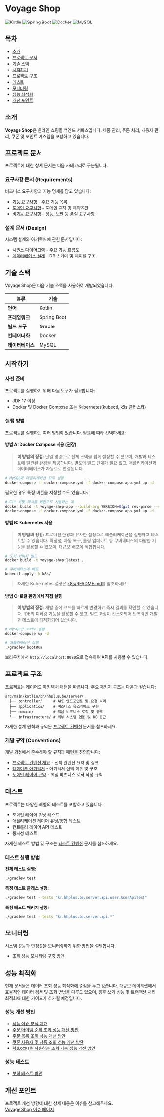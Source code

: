 # Voyage Shop

![Kotlin](https://img.shields.io/badge/Kotlin-7F52FF?style=for-the-badge&logo=kotlin&logoColor=white)
![Spring Boot](https://img.shields.io/badge/Spring_Boot-6DB33F?style=for-the-badge&logo=spring-boot&logoColor=white)
![Docker](https://img.shields.io/badge/Docker-2496ED?style=for-the-badge&logo=docker&logoColor=white)
![MySQL](https://img.shields.io/badge/MySQL-4479A1?style=for-the-badge&logo=mysql&logoColor=white)

## 목차

- [소개](#소개)
- [프로젝트 문서](#프로젝트-문서)
- [기술 스택](#기술-스택)
- [시작하기](#시작하기)
- [프로젝트 구조](#프로젝트-구조)
- [테스트](#테스트)
- [모니터링](#모니터링)
- [성능 최적화](#성능-최적화)
- [개선 포인트](#개선-포인트)

## 소개

**Voyage Shop**은 온라인 쇼핑몰 백엔드 서비스입니다. 제품 관리, 주문 처리, 사용자 관리, 쿠폰 및 포인트 시스템을 포함하고 있습니다.

## 프로젝트 문서

프로젝트에 대한 상세 문서는 다음 카테고리로 구분됩니다.

### 요구사항 문서 (Requirements)

비즈니스 요구사항과 기능 명세를 담고 있습니다:

- [기능 요구사항](./docs/requirements/01-functional-requirements.md) - 주요 기능 목록
- [도메인 요구사항](./docs/requirements/02-domain-requirements.md) - 도메인 규칙 및 제약조건
- [비기능 요구사항](./docs/requirements/03-non-functional-requirements.md) - 성능, 보안 등 품질 요구사항

### 설계 문서 (Design)

시스템 설계와 아키텍처에 관한 문서입니다:

- [시퀀스 다이어그램](./docs/design/sequence-diagram.md) - 주요 기능 흐름도
- [데이터베이스 설계](./docs/design/database-design.md) - DB 스키마 및 테이블 구조

## 기술 스택

Voyage Shop은 다음 기술 스택을 사용하여 개발되었습니다.

| 분류 | 기술 |
|------|------|
| **언어** | Kotlin |
| **프레임워크** | Spring Boot |
| **빌드 도구** | Gradle |
| **컨테이너화** | Docker |
| **데이터베이스** | MySQL |

## 시작하기

### 사전 준비

프로젝트를 실행하기 위해 다음 도구가 필요합니다:

- JDK 17 이상
- Docker 및 Docker Compose 또는 Kubernetes(kubectl, k8s 클러스터)

### 실행 방법

프로젝트를 실행하는 여러 방법이 있습니다. 필요에 따라 선택하세요:

#### 방법 A: Docker Compose 사용 (권장)

> **이 방법의 장점**: 단일 명령으로 전체 스택을 쉽게 설정할 수 있으며, 개발과 테스트에 일관된 환경을 제공합니다. 별도의 빌드 단계가 필요 없고, 애플리케이션과 데이터베이스가 자동으로 연결됩니다.

```bash
# MySQL과 애플리케이션 모두 실행
docker-compose -f docker-compose.yml -f docker-compose.app.yml up -d
```

필요한 경우 특정 버전을 지정할 수도 있습니다:

```bash
# Git 커밋 해시를 버전으로 사용하는 예
docker build -t voyage-shop-app --build-arg VERSION=$(git rev-parse --short HEAD) .
docker-compose -f docker-compose.yml -f docker-compose.app.yml up -d
```

#### 방법 B: Kubernetes 사용

> **이 방법의 장점**: 프로덕션 환경과 유사한 설정으로 애플리케이션을 실행하고 테스트할 수 있습니다. 확장성, 자동 복구, 롤링 업데이트 등 쿠버네티스의 다양한 기능을 활용할 수 있으며, 대규모 배포에 적합합니다.

```bash
# 도커 이미지 빌드
docker build -t voyage-shop:latest .

# 쿠버네티스에 배포
kubectl apply -k k8s/
```

> 자세한 Kubernetes 설정은 [k8s/README.md](./k8s/README.md)를 참조하세요.

#### 방법 C: 로컬 환경에서 직접 실행

> **이 방법의 장점**: 개발 중에 코드를 빠르게 변경하고 즉시 결과를 확인할 수 있습니다. IDE의 디버깅 기능을 활용할 수 있고, 빌드 과정이 간소화되어 반복적인 개발과 테스트에 최적화되어 있습니다.

```bash
# MySQL만 도커로 실행
docker-compose up -d

# 애플리케이션 실행
./gradlew bootRun
```

브라우저에서 `http://localhost:8080`으로 접속하여 API를 사용할 수 있습니다.

## 프로젝트 구조

프로젝트는 레이어드 아키텍처 패턴을 따릅니다. 주요 패키지 구조는 다음과 같습니다:

```
src/main/kotlin/kr/hhplus/be/server/
  ├── controller/     # API 엔드포인트 및 요청 처리
  ├── application/    # 비즈니스 유스케이스 구현
  ├── domain/         # 핵심 비즈니스 로직 및 규칙
  └── infrastructure/ # 외부 시스템 연동 및 DB 접근
```

자세한 설계 원칙과 규약은 [프로젝트 컨벤션](./docs/conventions/01.common-conventions.md) 문서를 참조하세요.

### 개발 규약 (Conventions)

개발 과정에서 준수해야 할 규칙과 패턴을 정의합니다:

- [프로젝트 컨벤션 개요](./docs/conventions/01.common-conventions.md) - 전체 컨벤션 요약 및 링크
- [레이어드 아키텍처](./docs/conventions/03.layered-architecture.md) - 아키텍처 선택 이유 및 구조
- [도메인 레이어 규약](./docs/conventions/07.domain-layer.md) - 핵심 비즈니스 로직 작성 규칙

## 테스트

프로젝트는 다양한 레벨의 테스트를 포함하고 있습니다:

- 도메인 레이어 유닛 테스트
- 애플리케이션 레이어 유닛/통합 테스트
- 컨트롤러 레이어 API 테스트
- 동시성 테스트

자세한 테스트 방법 및 구조는 [테스트 컨벤션](./docs/conventions/09.test-conventions.md) 문서를 참조하세요.

### 테스트 실행 방법

**전체 테스트 실행:**
```bash
./gradlew test
```

**특정 테스트 클래스 실행:**
```bash
./gradlew test --tests "kr.hhplus.be.server.api.user.UserApiTest"
```

**특정 테스트 패키지 실행:**
```bash
./gradlew test --tests "kr.hhplus.be.server.api.*"
```

## 모니터링

시스템 성능과 안정성을 모니터링하기 위한 방법을 설명합니다.

- [조회 성능 모니터링 구축 방안](docs/monitoring/06-performance-monitoring.md)

## 성능 최적화

현재 문서들은 데이터 조회 성능 최적화에 중점을 두고 있습니다. 대규모 데이터셋에서 효율적인 데이터 검색 및 조회 방법을 다루고 있으며, 향후 쓰기 성능 및 트랜잭션 처리 최적화에 대한 가이드가 추가될 예정입니다.

### 성능 개선 방안
- [성능 이슈 분석 개요](docs/performance/01-performance-issues.md)
- [주문 아이템 순위 조회 성능 개선 방안](docs/performance/02-order-rank-performance-solution.md)
- [주문 목록 조회 성능 개선 방안](docs/performance/03-order-list-performance-solution.md)
- [쿠폰 사용자 및 상품 조회 성능 개선 방안](docs/performance/04-coupon-user-product-performance-solution.md)
- [락(Lock)을 사용하는 조회 기능 성능 개선 방안](docs/performance/05-lock-performance-solution.md)

### 성능 테스트
- [부하 테스트 방안](docs/performance/07-load-testing.md)

## 개선 포인트

프로젝트 개선 방향에 대한 상세 내용은 이슈를 참고해주세요.  
[Voyage Shop 이슈 페이지](https://github.com/citron0137/voyage-shop/issues)
